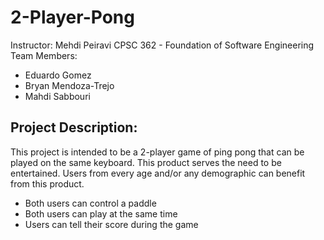 # 2-Player-Pong
Instructor: Mehdi Peiravi
CPSC 362 - Foundation of Software Engineering
Team Members:
- Eduardo Gomez
- Bryan Mendoza-Trejo
- Mahdi Sabbouri

## Project Description: 
This project is intended to be a 2-player game of ping pong that can be played on the same keyboard. This product serves the need to be entertained. Users from every age and/or any demographic can benefit from this product.

- Both users can control a paddle
- Both users can play at the same time
- Users can tell their score during the game
